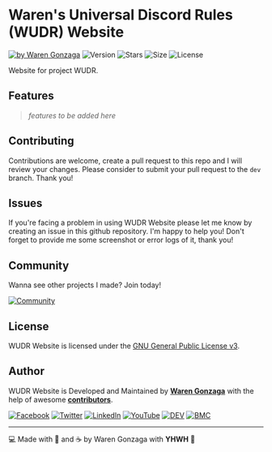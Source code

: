 # Waren's Universal Discord Rules (WUDR) Website

[![by Waren Gonzaga](https://img.shields.io/badge/by-Waren%20Gonzaga-blue.svg?longCache=true&style=flat-square)](https://bmc.xyz/warengonzaga) ![Version](https://img.shields.io/github/release/warengonzaga/wudr-site.svg?style=flat-square) ![Stars](https://img.shields.io/github/stars/warengonzaga/wudr-site.svg?style=flat-square) ![Size](https://img.shields.io/github/repo-size/warengonzaga/wudr-site?color=green&style=flat-square) ![License](https://img.shields.io/github/license/warengonzaga/wudr-site.svg?style=flat-square)

Website for project WUDR.

## Features

> _features to be added here_

## Contributing

Contributions are welcome, create a pull request to this repo and I will review your changes. Please consider to submit your pull request to the ```dev``` branch. Thank you!

## Issues

If you're facing a problem in using WUDR Website please let me know by creating an issue in this github repository. I'm happy to help you! Don't forget to provide me some screenshot or error logs of it, thank you!

## Community

Wanna see other projects I made? Join today!

[![Community](https://discordapp.com/api/guilds/659684980137656340/widget.png?style=banner3)](https://wrngnz.ga/discord)

## License

WUDR Website is licensed under the [GNU General Public License v3](https://opensource.org/licenses/GPL-3.0).

## Author

WUDR Website is Developed and Maintained by **[Waren Gonzaga](https://github.com/warengonzaga)** with the help of awesome **[contributors](https://github.com/warengonzaga/wudr-site/graphs/contributors)**.

[![Facebook](https://img.shields.io/badge/Facebook-%231877F2.svg?&style=flat-square&logo=facebook&logoColor=white)](https://facebook.com/warengonzagaofficial) [![Twitter](https://img.shields.io/badge/Twitter-%231DA1F2.svg?&style=flat-square&logo=twitter&logoColor=white)](https://twitter.com/warengonzaga) [![LinkedIn](https://img.shields.io/badge/LinkedIn-%230077B5.svg?&style=flat-square&logo=linkedin&logoColor=white)](https://linkedin.com/in/warengonzagaofficial) [![YouTube](https://img.shields.io/badge/YouTube-%23FF0000.svg?&style=flat-square&logo=youtube&logoColor=white)](https://youtube.com/warengonzaga) [![DEV](https://img.shields.io/badge/DEV-%23000000.svg?&style=flat-square&logo=dev.to&logoColor=white)](https://dev.to/warengonzaga) [![BMC](https://img.shields.io/badge/Buy%20Me%20a%20Coffee-%23FFDD00.svg?&style=flat-square&logo=buy-me-a-coffee&logoColor=black)](https://dev.to/warengonzaga)

---

💻 Made with 💖 and ☕ by Waren Gonzaga with **YHWH** :pray:
